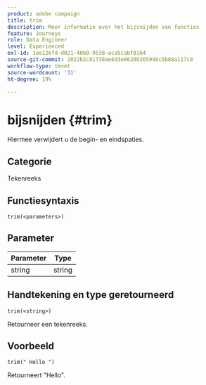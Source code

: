 ```yaml
---
product: adobe campaign
title: trim
description: Meer informatie over het bijsnijden van functies
feature: Journeys
role: Data Engineer
level: Experienced
exl-id: 1ee126fd-d021-4060-9538-aca5cabf8164
source-git-commit: 2022b2c81738ae6d3e66280265948c5b88a117c8
workflow-type: tm+mt
source-wordcount: '31'
ht-degree: 19%

---
```


# bijsnijden {#trim}

Hiermee verwijdert u de begin- en eindspaties.

## Categorie

Tekenreeks

## Functiesyntaxis

`trim(<parameters>)`

## Parameter

| Parameter | Type |
|-----------|------------------|
| string | string |

## Handtekening en type geretourneerd

`trim(<string>)`

Retourneer een tekenreeks.

## Voorbeeld

`trim(" Hello ")`

Retourneert &quot;Hello&quot;.
